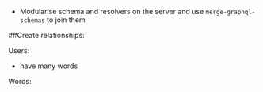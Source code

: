 
- Modularise schema and resolvers on the server and use `merge-graphql-schemas` to join them

##Create relationships:

Users:
- have many words

Words:
<!-- - has one dictionary definition
- has many user notes
- has many users -->

